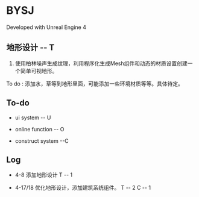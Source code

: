 # BYSJ

Developed with Unreal Engine 4

## 地形设计 -- T

1. 使用柏林噪声生成纹理，利用程序化生成Mesh组件和动态的材质设置创建一个简单可视地形。

To do : 添加水，草等到地形里面，可能添加一些环境材质等等。具体待定。

## To-do

 * ui system -- U
 
 * online function -- O
 
 * construct system --C
 
 ## Log 
 
 * 4-8 添加地形设计 T -- 1

 * 4-17/18 优化地形设计，添加建筑系统组件。 T -- 2 C -- 1
